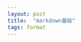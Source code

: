 ```yaml
---
layout: post
title:  "markdown基础"
tags: format
---
```



[cloudTags]: http://blog.meinsidekr/Adding-tag-cloud-and-archives-page-to-Jekyll/
